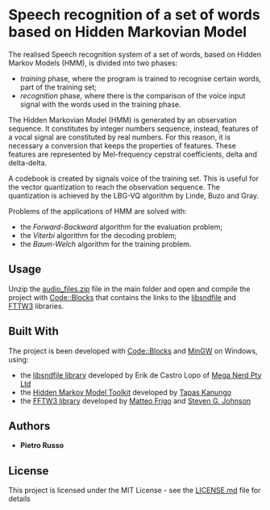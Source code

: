 # Speech recognition of a set of words based on Hidden Markovian Model

The realised Speech recognition system of a set of words, based on Hidden Markov Models (HMM), is divided into two phases:
- *training* phase, where the program is trained to recognise certain words, part of the training set;
- *recognition* phase, where there is the comparison of the voice input signal with the words used in the training phase.

The Hidden Markovian Model (HMM) is generated by an observation sequence. It constitutes by integer numbers sequence, instead, features of a vocal signal are constituted by real numbers. For this reason, it is necessary a conversion that keeps the properties of features. These features are represented by Mel-frequency cepstral coefficients, delta and delta-delta.

A codebook is created by signals voice of the training set. This is useful for the vector quantization to reach the observation sequence. The quantization is achieved by the LBG-VQ algorithm by Linde, Buzo and Gray.

Problems of the applications of HMM are solved with:
- the *Forward-Backward* algorithm for the evaluation problem;
- the *Viterbi* algorithm for the decoding problem;
- the *Baum-Welch* algorithm for the training problem.

## Usage

Unzip the [audio_files.zip](audio_files.zip) file in the main folder and open and compile the project with [Code::Blocks](http://www.codeblocks.org/) that contains the links to the [libsndfile](http://www.mega-nerd.com/libsndfile/) and [FTTW3](http://www.fftw.org/) libraries.

## Built With
The project is been developed with [Code::Blocks](http://www.codeblocks.org/) and [MinGW](http://www.mingw.org/) on Windows, using:
* the [libsndfile library](http://www.mega-nerd.com/libsndfile/) developed by Erik de Castro Lopo of  [Mega Nerd Pty Ltd](http://www.mega-nerd.com)
* the [Hidden Markov Model Toolkit](http://www.kanungo.com/software/software.html#umdhmm) developed by [Tapas Kanungo](http://www.kanungo.com/)
* the [FFTW3 library](http://www.fftw.org/) developed by  [Matteo Frigo](http://www.fftw.org/~athena/) and [Steven G. Johnson](http://math.mit.edu/~stevenj/)

## Authors

* **Pietro Russo**

## License

This project is licensed under the MIT License - see the [LICENSE.md](LICENSE.md) file for details
